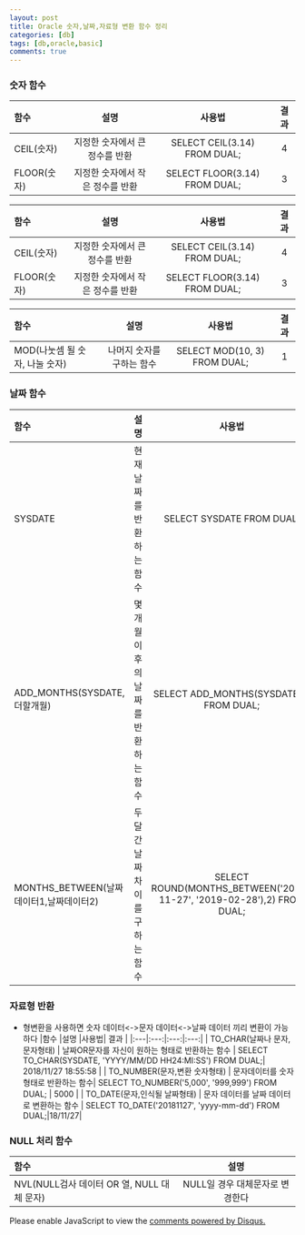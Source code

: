 ```yaml
---
layout: post
title: Oracle 숫자,날짜,자료형 변환 함수 정리
categories: [db]
tags: [db,oracle,basic]
comments: true
---
```

### 숫자 함수
|함수   |설명   |사용법| 결과 |
|:---|:---:|:---:|:---:|
| CEIL(숫자) | 지정한 숫자에서 큰 정수를 반환 | SELECT CEIL(3.14) FROM DUAL; | 4 |
| FLOOR(숫자) | 지정한 숫자에서 작은 정수를 반환| SELECT FLOOR(3.14) FROM DUAL;| 3 |

|함수   |설명   |사용법| 결과 |
|:---|:---:|:---:|:---:|
| CEIL(숫자) | 지정한 숫자에서 큰 정수를 반환 | SELECT CEIL(3.14) FROM DUAL; | 4 |
| FLOOR(숫자) | 지정한 숫자에서 작은 정수를 반환| SELECT FLOOR(3.14) FROM DUAL;| 3 |

|함수   |설명   |사용법| 결과 |
|:---|:---:|:---:|:---:|
| MOD(나눗셈 될 숫자, 나눌 숫자) | 나머지 숫자를 구하는 함수| SELECT MOD(10, 3) FROM DUAL;| 1 |

### 날짜 함수
|함수   |설명   |사용법| 결과 |
|:---|:---:|:---:|:---:|
| SYSDATE | 현재 날짜를 반환하는 함수 | SELECT SYSDATE FROM DUAL;| 18/11/27 |
| ADD_MONTHS(SYSDATE, 더할개월)| 몇 개월 이후의 날짜를 반환하는 함수 | SELECT ADD_MONTHS(SYSDATE,3) FROM DUAL;| 19/02/27 |
| MONTHS_BETWEEN(날짜 데이터1,날짜데이터2) | 두 달간 날짜 차이를 구하는 함수| SELECT ROUND(MONTHS_BETWEEN('2018-11-27', '2019-02-28'),2) FROM DUAL;| -3.03 |

### 자료형 반환
- 형변환을 사용하면 숫자 데이터<->문자 데이터<->날짜 데이터 끼리 변환이 가능하다
|함수   |설명   |사용법| 결과 |
|:---|:---:|:---:|:---:|
| TO_CHAR(날짜나 문자,문자형태) | 날짜OR문자를 자신이 원하는 형태로 반환하는 함수 | SELECT TO_CHAR(SYSDATE, 'YYYY/MM/DD HH24:MI:SS') FROM DUAL;| 2018/11/27 18:55:58 |
| TO_NUMBER(문자,변환 숫자형태) | 문자데이터를 숫자 형태로 반환하는 함수| SELECT TO_NUMBER('5,000', '999,999') FROM DUAL; | 5000 |
| TO_DATE(문자,인식될 날짜형태) | 문자 데이터를 날짜 데이터로 변환하는 함수 | SELECT TO_DATE('20181127', 'yyyy-mm-dd') FROM DUAL;|18/11/27|

### NULL 처리 함수
|함수   |설명   |
|:---|:---:|
| NVL(NULL검사 데이터 OR 열, NULL 대체 문자) | NULL일 경우 대체문자로 변경한다 |

<div id="disqus_thread"></div>
<script>

/**
*  RECOMMENDED CONFIGURATION VARIABLES: EDIT AND UNCOMMENT THE SECTION BELOW TO INSERT DYNAMIC VALUES FROM YOUR PLATFORM OR CMS.
*  LEARN WHY DEFINING THESE VARIABLES IS IMPORTANT: https://disqus.com/admin/universalcode/#configuration-variables*/
/*
var disqus_config = function () {
this.page.url = PAGE_URL;  // Replace PAGE_URL with your page's canonical URL variable
this.page.identifier = PAGE_IDENTIFIER; // Replace PAGE_IDENTIFIER with your page's unique identifier variable
};
*/
(function() { // DON'T EDIT BELOW THIS LINE
var d = document, s = d.createElement('script');
s.src = 'https://parkwonhui.disqus.com/embed.js';
s.setAttribute('data-timestamp', +new Date());
(d.head || d.body).appendChild(s);
})();
</script>
<noscript>Please enable JavaScript to view the <a href="https://disqus.com/?ref_noscript">comments powered by Disqus.</a></noscript>
                            